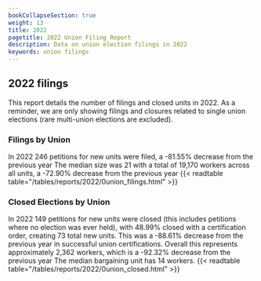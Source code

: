 ```yaml
---
bookCollapseSection: true
weight: 13
title: 2022
pagetitle: 2022 Union Filing Report
description: Data on union election filings in 2022
keywords: union filings
---
```


## 2022 filings

This report details the number of filings and closed units in 2022. As a reminder, we are only showing filings and closures related to single union elections (rare multi-union elections are excluded).

### Filings by Union
In 2022 246 petitions for new units were filed, a -81.55% decrease from the previous year The median size was 21 with a total of 19,170 workers across all units, a -72.90% decrease from the previous year
{{< readtable table="/tables/reports/2022/0union_filings.html" >}}

### Closed Elections by Union
In 2022 149 petitions for new units were closed (this includes petitions where no election was ever held), with 48.99% closed with a certification order, creating 73 total new units. This was a -88.61% decrease from the previous year in successful union certifications. Overall this represents approximately 2,362 workers, which is a -92.32% decrease from the previous year The median bargaining unit has 14 workers.
{{< readtable table="/tables/reports/2022/0union_closed.html" >}}

